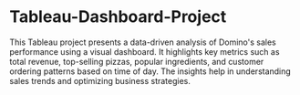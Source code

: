 # Tableau-Dashboard-Project
This Tableau project presents a data-driven analysis of Domino's sales performance using a visual dashboard. It highlights key metrics such as total revenue, top-selling pizzas, popular ingredients, and customer ordering patterns based on time of day. The insights help in understanding sales trends and optimizing business strategies.
